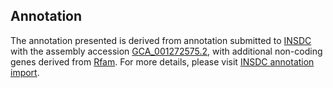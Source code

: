 

Annotation
----------

The annotation presented is derived from annotation submitted to
[INSDC](http://www.insdc.org) with the assembly accession
[GCA\_001272575.2](http://www.ebi.ac.uk/ena/data/view/GCA_001272575.2),
with additional non-coding genes derived from
[Rfam](http://rfam.xfam.org/). For more details, please visit [INSDC
annotation
import](http://ensemblgenomes.org/info/data/insdc_annotation).
